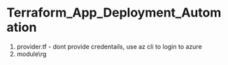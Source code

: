 # Terraform_App_Deployment_Automation
1. provider.tf - dont provide credentails, use az cli to login to azure
2. module\rg